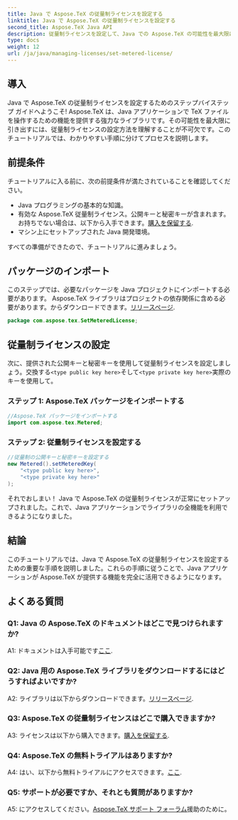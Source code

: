 ```yaml
---
title: Java で Aspose.TeX の従量制ライセンスを設定する
linktitle: Java で Aspose.TeX の従量制ライセンスを設定する
second_title: Aspose.TeX Java API
description: 従量制ライセンスを設定して、Java での Aspose.TeX の可能性を最大限に引き出します。シームレスな統合については、ステップバイステップのガイドに従ってください。
type: docs
weight: 12
url: /ja/java/managing-licenses/set-metered-license/
---
```

## 導入

Java で Aspose.TeX の従量制ライセンスを設定するためのステップバイステップ ガイドへようこそ! Aspose.TeX は、Java アプリケーションで TeX ファイルを操作するための機能を提供する強力なライブラリです。その可能性を最大限に引き出すには、従量制ライセンスの設定方法を理解することが不可欠です。このチュートリアルでは、わかりやすい手順に分けてプロセスを説明します。

## 前提条件

チュートリアルに入る前に、次の前提条件が満たされていることを確認してください。

- Java プログラミングの基本的な知識。
- 有効な Aspose.TeX 従量制ライセンス。公開キーと秘密キーが含まれます。お持ちでない場合は、以下から入手できます。[購入を保留する](https://purchase.aspose.com/buy).
- マシン上にセットアップされた Java 開発環境。

すべての準備ができたので、チュートリアルに進みましょう。

## パッケージのインポート

このステップでは、必要なパッケージを Java プロジェクトにインポートする必要があります。 Aspose.TeX ライブラリはプロジェクトの依存関係に含める必要があります。からダウンロードできます。[リリースページ](https://releases.aspose.com/tex/java/).

```java
package com.aspose.tex.SetMeteredLicense;
```

## 従量制ライセンスの設定

次に、提供された公開キーと秘密キーを使用して従量制ライセンスを設定しましょう。交換する`<type public key here>`そして`<type private key here>`実際のキーを使用して。

### ステップ 1: Aspose.TeX パッケージをインポートする

```java
//Aspose.TeX パッケージをインポートする
import com.aspose.tex.Metered;
```

### ステップ 2: 従量制ライセンスを設定する

```java
//従量制の公開キーと秘密キーを設定する
new Metered().setMeteredKey(
    "<type public key here>",
    "<type private key here>"
);
```

それでおしまい！ Java で Aspose.TeX の従量制ライセンスが正常にセットアップされました。これで、Java アプリケーションでライブラリの全機能を利用できるようになりました。

## 結論

このチュートリアルでは、Java で Aspose.TeX の従量制ライセンスを設定するための重要な手順を説明しました。これらの手順に従うことで、Java アプリケーションが Aspose.TeX が提供する機能を完全に活用できるようになります。

## よくある質問

### Q1: Java の Aspose.TeX のドキュメントはどこで見つけられますか?

 A1: ドキュメントは入手可能です[ここ](https://reference.aspose.com/tex/java/).

### Q2: Java 用の Aspose.TeX ライブラリをダウンロードするにはどうすればよいですか?

 A2: ライブラリは以下からダウンロードできます。[リリースページ](https://releases.aspose.com/tex/java/).

### Q3: Aspose.TeX の従量制ライセンスはどこで購入できますか?

 A3: ライセンスは以下から購入できます。[購入を保留する](https://purchase.aspose.com/buy).

### Q4: Aspose.TeX の無料トライアルはありますか?

 A4: はい、以下から無料トライアルにアクセスできます。[ここ](https://releases.aspose.com/).

### Q5: サポートが必要ですか、それとも質問がありますか?

 A5: にアクセスしてください。[Aspose.TeX サポート フォーラム](https://forum.aspose.com/c/tex/47)援助のために。